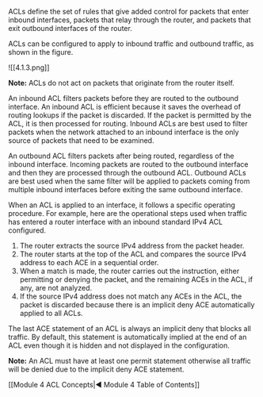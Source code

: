 ACLs define the set of rules that give added control for packets that enter inbound interfaces, packets that relay through the router, and packets that exit outbound interfaces of the router.

ACLs can be configured to apply to inbound traffic and outbound traffic, as shown in the figure.

![[4.1.3.png]]

**Note:** ACLs do not act on packets that originate from the router itself.

An inbound ACL filters packets before they are routed to the outbound interface. An inbound ACL is efficient because it saves the overhead of routing lookups if the packet is discarded. If the packet is permitted by the ACL, it is then processed for routing. Inbound ACLs are best used to filter packets when the network attached to an inbound interface is the only source of packets that need to be examined.

An outbound ACL filters packets after being routed, regardless of the inbound interface. Incoming packets are routed to the outbound interface and then they are processed through the outbound ACL. Outbound ACLs are best used when the same filter will be applied to packets coming from multiple inbound interfaces before exiting the same outbound interface.

When an ACL is applied to an interface, it follows a specific operating procedure. For example, here are the operational steps used when traffic has entered a router interface with an inbound standard IPv4 ACL configured.

1. The router extracts the source IPv4 address from the packet header.
2. The router starts at the top of the ACL and compares the source IPv4 address to each ACE in a sequential order.
3. When a match is made, the router carries out the instruction, either permitting or denying the packet, and the remaining ACEs in the ACL, if any, are not analyzed.
4. If the source IPv4 address does not match any ACEs in the ACL, the packet is discarded because there is an implicit deny ACE automatically applied to all ACLs.

The last ACE statement of an ACL is always an implicit deny that blocks all traffic. By default, this statement is automatically implied at the end of an ACL even though it is hidden and not displayed in the configuration.

**Note:** An ACL must have at least one permit statement otherwise all traffic will be denied due to the implicit deny ACE statement.

[[Module 4 ACL Concepts|◀ Module 4 Table of Contents]]